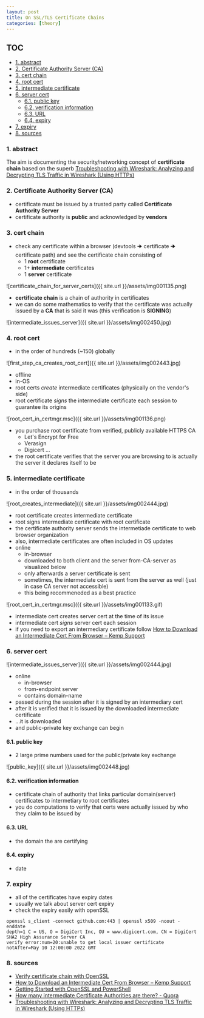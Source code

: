 ```yaml
---
layout: post
title: On SSL/TLS Certificate Chains
categories: [theory]
---
```


## TOC
<!-- TOC -->

- [1. abstract](#1-abstract)
- [2. Certificate Authority Server (CA)](#2-certificate-authority-server-ca)
- [3. cert chain](#3-cert-chain)
- [4. root cert](#4-root-cert)
- [5. intermediate certificate](#5-intermediate-certificate)
- [6. server cert](#6-server-cert)
    - [6.1. public key](#61-public-key)
    - [6.2. verification information](#62-verification-information)
    - [6.3. URL](#63-url)
    - [6.4. expiry](#64-expiry)
- [7. expiry](#7-expiry)
- [8. sources](#8-sources)

<!-- /TOC -->

### 1. abstract
The aim is documenting the security/networking concept of **certificate chain** based on the superb [Troubleshooting with Wireshark: Analyzing and Decrypting TLS Traffic in Wireshark \(Using HTTPs\)](https://app.pluralsight.com/library/courses/wireshark-troubleshooting-analyzing-decrypting-tls-traffic/description)

### 2. Certificate Authority Server (CA)
* certificate must be issued by a trusted party called **Certificate Authority Server**
* certificate authority is **public** and acknowledged by **vendors**

### 3. cert chain
* check any certificate within a browser (devtools 🠊 certificate 🠊 certificate path) and see the certificate chain consisting of
    * 1 **root** certificate
    * 1+ **intermediate** certificates 
    * 1 **server** certificate

![certificate_chain_for_server_certs]({{ site.url }}/assets/img001135.png)

* **certificate chain** is a chain of authority in certificates 
* we can do some mathematics to verify that the certificate was actually issued by a **CA** that is said it was (this verification is **SIGNING**)

![intermediate_issues_server]({{ site.url }}/assets/img002450.jpg)

### 4. root cert
* in the order of hundreds (~150) globally

![first_step_ca_creates_root_cert]({{ site.url }}/assets/img002443.jpg)

* offline
* in-OS
* root certs _create_ intermediate certificates (physically on the vendor's side) 
* root certificate _signs_ the intermediate certificate each session to guarantee its origins

![root_cert_in_certmgr.msc]({{ site.url }}/assets/img001136.png)

* you purchase root certificate from verified, publicly available HTTPS CA 
    * Let's Encrypt for Free
    * Verasign
    * Digicert
    ...
* the root certificate verifies that the server you are browsing to is actually the server it declares itself to be

### 5. intermediate certificate
* in the order of thousands 

![root_creates_intermediate]({{ site.url }}/assets/img002444.jpg)

* root certificate creates intermediate certificate
* root signs intermediate certificate with root certificate
* the certificate authority server sends the intermetiade certificate to web browser organization
* also, intermediate certificates are often included in OS updates
* online
    * in-browser
    * downloaded to both client and the server from-CA-server as visualized below
    * only afterwards a server certificate is sent 
    * sometimes, the intermediate cert is sent from the server as well (just in case CA server not accessible)
    * this being recommeneded as a best practice

![root_cert_in_certmgr.msc]({{ site.url }}/assets/img001133.gif)

* intermediate cert creates server cert at the time of its issue 
* intermediate cert _signs_ server cert each session
* if you need to export an intermediary certificate follow [How to Download an Intermediate Cert From Browser – Kemp Support](https://support.kemptechnologies.com/hc/en-us/articles/115002427603-How-to-Download-an-Intermediate-Cert-From-Browser)

### 6. server cert
![intermediate_issues_server]({{ site.url }}/assets/img002444.jpg)
* online
    * in-browser
    * from-endpoint server 
    * contains domain-name 
* passed during the session after it is signed by an intermediary cert
* after it is verified that it is issued by the downloaded intermediate certificate
* ...it is downloaded
* and public-private key exchange can begin

#### 6.1. public key
* 2 large prime numbers used for the public/private key exchange

![public_key]({{ site.url }}/assets/img002448.jpg)

#### 6.2. verification information
* certificate chain of authority that links particular domain(server) certificates to intermetiary to root certificates
* you do computations to verify that certs were actually issued by who they claim to be issued by

#### 6.3. URL
* the domain the are certifying

#### 6.4. expiry
* date

### 7. expiry
* all of the certificates have expiry dates
* usually we talk about server cert expiry
* check the expiry easily with openSSL

```
openssl s_client -connect github.com:443 | openssl x509 -noout -enddate
depth=1 C = US, O = DigiCert Inc, OU = www.digicert.com, CN = DigiCert SHA2 High Assurance Server CA
verify error:num=20:unable to get local issuer certificate
notAfter=May 10 12:00:00 2022 GMT
```

### 8. sources
* [Verify certificate chain with OpenSSL](https://www.itsfullofstars.de/2016/02/verify-certificate-chain-with-openssl/)
* [How to Download an Intermediate Cert From Browser – Kemp Support](https://support.kemptechnologies.com/hc/en-us/articles/115002427603-How-to-Download-an-Intermediate-Cert-From-Browser)
* [Getting Started with OpenSSL and PowerShell](https://adamtheautomator.com/openssl-powershell/)
* [How many intermediate Certificate Authorities are there? - Quora](https://www.quora.com/How-many-intermediate-Certificate-Authorities-are-there)
* [Troubleshooting with Wireshark: Analyzing and Decrypting TLS Traffic in Wireshark \(Using HTTPs\)](https://app.pluralsight.com/library/courses/wireshark-troubleshooting-analyzing-decrypting-tls-traffic/description)
